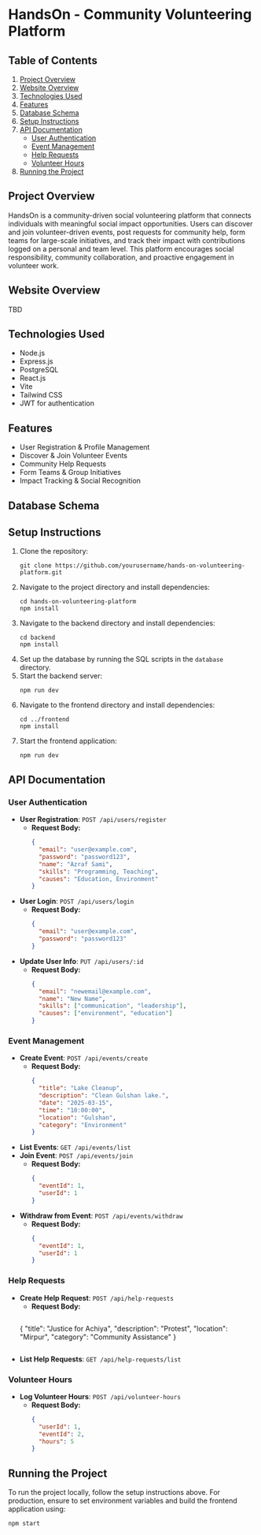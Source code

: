 # HandsOn - Community Volunteering Platform

## Table of Contents

1. [Project Overview](#project-overview)
2. [Website Overview](#website-overview)
3. [Technologies Used](#technologies-used)
4. [Features](#features)
5. [Database Schema](#database-schema)
6. [Setup Instructions](#setup-instructions)
7. [API Documentation](#api-documentation)
   - [User Authentication](#user-authentication)
   - [Event Management](#event-management)
   - [Help Requests](#help-requests)
   - [Volunteer Hours](#volunteer-hours)
8. [Running the Project](#running-the-project)

## Project Overview

HandsOn is a community-driven social volunteering platform that connects individuals with meaningful social impact opportunities. Users can discover and join volunteer-driven events, post requests for community help, form teams for large-scale initiatives, and track their impact with contributions logged on a personal and team level. This platform encourages social responsibility, community collaboration, and proactive engagement in volunteer work.

## Website Overview

TBD

## Technologies Used

- Node.js
- Express.js
- PostgreSQL
- React.js
- Vite
- Tailwind CSS
- JWT for authentication

## Features

- User Registration & Profile Management
- Discover & Join Volunteer Events
- Community Help Requests
- Form Teams & Group Initiatives
- Impact Tracking & Social Recognition

## Database Schema



## Setup Instructions

1. Clone the repository:
   ```
   git clone https://github.com/yourusername/hands-on-volunteering-platform.git
   ```
2. Navigate to the project directory and install dependencies:
   ```
   cd hands-on-volunteering-platform
   npm install
   ```
3. Navigate to the backend directory and install dependencies:
   ```
   cd backend
   npm install
   ```
4. Set up the database by running the SQL scripts in the `database` directory.
5. Start the backend server:
   ```
   npm run dev
   ```
6. Navigate to the frontend directory and install dependencies:
   ```
   cd ../frontend
   npm install
   ```
7. Start the frontend application:
   ```
   npm run dev
   ```

## API Documentation

### User Authentication

- **User Registration**: `POST /api/users/register`
  - **Request Body:**
    ```json
    {
      "email": "user@example.com",
      "password": "password123",
      "name": "Azraf Sami",
      "skills": "Programming, Teaching",
      "causes": "Education, Environment"
    }
    ```
- **User Login**: `POST /api/users/login`
  - **Request Body:**
    ```json
    {
      "email": "user@example.com",
      "password": "password123"
    }
    ```
- **Update User Info**: `PUT /api/users/:id`
  - **Request Body:**
    ```json
    {
      "email": "newemail@example.com",
      "name": "New Name",
      "skills": ["communication", "leadership"],
      "causes": ["environment", "education"]
    }
    ```

### Event Management

- **Create Event**: `POST /api/events/create`
  - **Request Body:**
    ```json
    {
      "title": "Lake Cleanup",
      "description": "Clean Gulshan lake.",
      "date": "2025-03-15",
      "time": "10:00:00",
      "location": "Gulshan",
      "category": "Environment"
    }
    ```
- **List Events**: `GET /api/events/list`
- **Join Event**: `POST /api/events/join`
  - **Request Body:**
    ```json
    {
      "eventId": 1,
      "userId": 1
    }
    ```
- **Withdraw from Event**: `POST /api/events/withdraw`
  - **Request Body:**
    ```json
    {
      "eventId": 1,
      "userId": 1
    }
    ```

### Help Requests

- **Create Help Request**: `POST /api/help-requests`
  - **Request Body:**
    ```json
   {
      "title": "Justice for Achiya",
      "description": "Protest",
      "location": "Mirpur",
      "category": "Community Assistance"
    } 
    ```
- **List Help Requests**: `GET /api/help-requests/list`

### Volunteer Hours

- **Log Volunteer Hours**: `POST /api/volunteer-hours`
  - **Request Body:**
    ```json
    {
      "userId": 1,
      "eventId": 2,
      "hours": 5
    }
    ```

## Running the Project

To run the project locally, follow the setup instructions above. For production, ensure to set environment variables and build the frontend application using:

```
npm start
```

